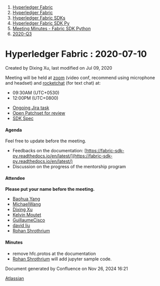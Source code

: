 1. [Hyperledger Fabric](index.html)
2. [Hyperledger Fabric](Hyperledger-Fabric_22839309.html)
3. [Hyperledger Fabric SDKs](Hyperledger-Fabric-SDKs_22839771.html)
4. [Hyperledger Fabric SDK Py](Hyperledger-Fabric-SDK-Py_22840458.html)
5. [Meeting Minutes - Fabric SDK Python](Meeting-Minutes---Fabric-SDK-Python_22839664.html)
6. [2020-Q3](2020-Q3_22842068.html)

# Hyperledger Fabric : 2020-07-10

Created by Dixing Xu, last modified on Jul 09, 2020

Meeting will be held at [zoom](https://zoom.us/my/hyperledger.community.backup) (video conf, recommend using microphone and headset) and [rocketchat](https://chat.hyperledger.org/channel/fabric-sdk-py "https://chat.hyperledger.org/channel/fabric-sdk-py") (for text chat) at:

- 09:30AM (UTC+0530)
- 12:00PM (UTC+0800)

<!--THE END-->

- [Ongoing Jira task](https://jira.hyperledger.org/browse/FAB-4623?jql=project%20%3D%20FAB%20AND%20status%20in%20%28%22In%20Progress%22%2C%20%22To%20Do%22%29%20AND%20component%20%3D%20fabric-sdk-py)
- [Open Patchset for review](https://gerrit.hyperledger.org/r/#/q/project:fabric-sdk-py+status:open)
- [SDK Spec](https://docs.google.com/document/d/1R5RtIBMW9fZpli37E5Li5_Q9ve3BnQ4q3gWmGZj6Sv4 "https://docs.google.com/document/d/1R5RtIBMW9fZpli37E5Li5_Q9ve3BnQ4q3gWmGZj6Sv4")

#### Agenda

Feel free to update before the meeting.

- Feedbacks on the documentation: [https://fabric-sdk-py.readthedocs.io/en/latest/](https://fabric-sdk-py.readthedocs.io/en/latest/)
- Discussion on the progress of the mentorship program

#### Attendee

**Please put your name before the meeting.**

- [Baohua Yang](https://lf-hyperledger.atlassian.net/wiki/people/557058:17d87dbf-05fe-4c1b-84cf-fd69f7fcbb20?ref=confluence)
- [MichaelWang](https://lf-hyperledger.atlassian.net/wiki/people/70121:35ce5cac-0116-4c3e-b534-b8a70e9bdfe3?ref=confluence)
- [Dixing Xu](https://lf-hyperledger.atlassian.net/wiki/people/557058:cd50c900-e1ff-4489-b6ea-bbeeced4eb6d?ref=confluence)
- [Kelvin Moutet](https://lf-hyperledger.atlassian.net/wiki/people/70121:f79cbe53-e459-4430-97c0-2bdb72f308bd?ref=confluence)
- [GuillaumeCisco](https://lf-hyperledger.atlassian.net/wiki/people/70121:973e7ce0-1be1-4ab5-8395-b1416a2d4033?ref=confluence)
- [david liu](https://lf-hyperledger.atlassian.net/wiki/people/557058:ccdd3d2a-7f2a-4159-a2f2-de5fc7776831?ref=confluence)
- [Rohan Shrothrium](https://lf-hyperledger.atlassian.net/wiki/people/6038929a1853760070390ef7?ref=confluence)

#### Minutes

- remove hfc.protos at the documentation
- [Rohan Shrothrium](https://lf-hyperledger.atlassian.net/wiki/people/6038929a1853760070390ef7?ref=confluence) will add jupyter sample code.

Document generated by Confluence on Nov 26, 2024 16:21

[Atlassian](http://www.atlassian.com/)
